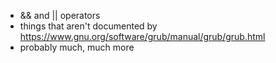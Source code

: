 - && and || operators
- things that aren't documented by
  https://www.gnu.org/software/grub/manual/grub/grub.html
- probably much, much more
